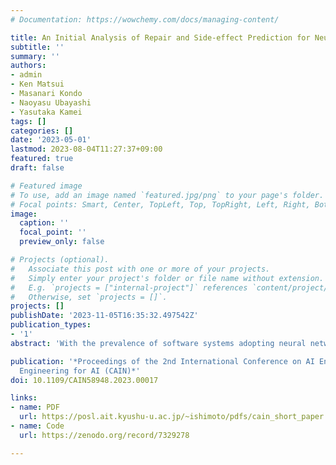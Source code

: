 ```yaml
---
# Documentation: https://wowchemy.com/docs/managing-content/

title: An Initial Analysis of Repair and Side-effect Prediction for Neural Networks
subtitle: ''
summary: ''
authors:
- admin
- Ken Matsui
- Masanari Kondo
- Naoyasu Ubayashi
- Yasutaka Kamei
tags: []
categories: []
date: '2023-05-01'
lastmod: 2023-08-04T11:27:37+09:00
featured: true
draft: false

# Featured image
# To use, add an image named `featured.jpg/png` to your page's folder.
# Focal points: Smart, Center, TopLeft, Top, TopRight, Left, Right, BottomLeft, Bottom, BottomRight.
image:
  caption: ''
  focal_point: ''
  preview_only: false

# Projects (optional).
#   Associate this post with one or more of your projects.
#   Simply enter your project's folder or file name without extension.
#   E.g. `projects = ["internal-project"]` references `content/project/deep-learning/index.md`.
#   Otherwise, set `projects = []`.
projects: []
publishDate: '2023-11-05T16:35:32.497542Z'
publication_types:
- '1'
abstract: 'With the prevalence of software systems adopting neural network models, the quality assurance of these systems has become crucial. Hence, various studies have proposed repairing methods for neural network models so far to improve the quality of the models. While these methods are evaluated by researchers, it is difficult to tell whether they succeed in all models and datasets (i.e., all developers’ environments). Because these methods require many resources, such as execution times, failing to repair neural networks would cost developers their resources. Hence, if developers can know whether repairing methods succeed before adopting them, they could avoid wasting their resources. This paper proposes prediction models that predict whether repairing methods succeed in repairing neural networks using a small resource. Our prediction models predict repairs and side-effects of repairing methods, respectively. We evaluated our prediction models on a state-of-the-art repairing method Arachne on three datasets, Fashion-MNIST, CIFAR-10, and GTSRB, and found our prediction models achieved high performance, an average ROC-AUC of 0.931 and an average f1score of 0.880 for the side-effects and an average ROC-AUC of 0.768 and an average f1-score of 0.725 for the repairs.'

publication: '*Proceedings of the 2nd International Conference on AI Engineering--Software
  Engineering for AI (CAIN)*'
doi: 10.1109/CAIN58948.2023.00017

links:
- name: PDF
  url: https://posl.ait.kyushu-u.ac.jp/~ishimoto/pdfs/cain_short_paper.pdf
- name: Code
  url: https://zenodo.org/record/7329278

---
```

